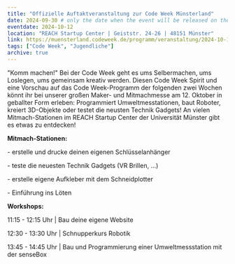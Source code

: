 ```yaml
---
title: "Offizielle Auftaktveranstaltung zur Code Week Münsterland"
date: 2024-09-30 # only the date when the event will be released on the website
eventdate: 2024-10-12
location: "REACH Startup Center | Geiststr. 24-26 | 48151 Münster"
link: https://muensterland.codeweek.de/programm/veranstaltung/2024-10-12-offizielle-auftaktveranstaltung-zur-code-week-muensterland
tags: ["Code Week", "Jugendliche"]
archive: true
---
```


"Komm machen!" Bei der Code Week geht es ums Selbermachen, ums Loslegen, ums gemeinsam kreativ werden. Diesen Code Week Spirit und eine Vorschau auf das Code Week-Programm der folgenden zwei Wochen könnt ihr bei unserer großen Maker- und Mitmachmesse am 12. Oktober in geballter Form erleben: Programmiert Umweltmesstationen, baut Roboter, kreiert 3D-Objekte oder testet die neusten Technik Gadgets! An vielen Mitmach-Stationen im REACH Startup Center der Universität Münster gibt es etwas zu entdecken!

**Mitmach-Stationen:**

\- erstelle und drucke deinen eigenen Schlüsselanhänger

\- teste die neuesten Technik Gadgets (VR Brillen, …)

\- erstelle eigene Aufkleber mit dem Schneidplotter

\- Einführung ins Löten

**Workshops:**

11:15 - 12:15 Uhr | Bau deine eigene Website

12:30 - 13:30 Uhr | Schnupperkurs Robotik

13:45 - 14:45 Uhr | Bau und Programmierung einer Umweltmessstation mit der senseBox
